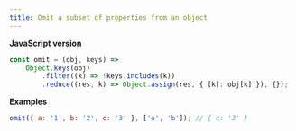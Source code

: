 ```yaml
---
title: Omit a subset of properties from an object
---
```


**JavaScript version**

```js
const omit = (obj, keys) =>
    Object.keys(obj)
        .filter((k) => !keys.includes(k))
        .reduce((res, k) => Object.assign(res, { [k]: obj[k] }), {});
```

**Examples**

```js
omit({ a: '1', b: '2', c: '3' }, ['a', 'b']); // { c: '3' }
```
